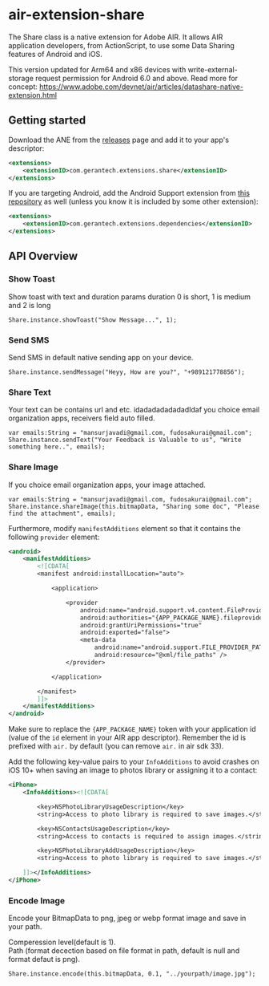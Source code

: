 # air-extension-share
The Share class is a native extension for Adobe AIR. It allows AIR application developers, from ActionScript, to use some Data Sharing features of Android and iOS.

This version updated for Arm64 and x86 devices with write-external-storage request permission for Android 6.0 and above.
Read more for concept:
https://www.adobe.com/devnet/air/articles/datashare-native-extension.html

## Getting started

Download the ANE from the [releases](../../releases/) page and add it to your app's descriptor:

```xml
<extensions>
    <extensionID>com.gerantech.extensions.share</extensionID>
</extensions>
```

If you are targeting Android, add the Android Support extension from [this repository](https://github.com/marpies/android-dependency-anes/releases) as well (unless you know it is included by some other extension):

```xml
<extensions>
    <extensionID>com.gerantech.extensions.dependencies</extensionID>
</extensions>
```


## API Overview

### Show Toast
Show toast with text and duration params
duration 0 is short, 1 is medium and 2 is long 

```as3
Share.instance.showToast("Show Message...", 1);
```

### Send SMS
Send SMS in default native sending app on your device.

```as3
Share.instance.sendMessage("Heyy, How are you?", "+989121778856");
```

### Share Text
Your text can be contains url and etc. idadadadadadadIdaf you choice email organization apps, receivers field auto filled.

```as3
var emails:String = "mansurjavadi@gmail.com, fudosakurai@gmail.com";
Share.instance.sendText("Your Feedback is Valuable to us", "Write something here..", emails);
```

### Share Image
If you choice email organization apps, your image attached.

```as3
var emails:String = "mansurjavadi@gmail.com, fudosakurai@gmail.com";
Share.instance.shareImage(this.bitmapData, "Sharing some doc", "Please find the attachment", emails);
```
Furthermore, modify `manifestAdditions` element so that it contains the following `provider` element:

```xml
<android>
    <manifestAdditions>
        <![CDATA[
        <manifest android:installLocation="auto">

            <application>

                <provider
                    android:name="android.support.v4.content.FileProvider"
                    android:authorities="{APP_PACKAGE_NAME}.fileprovider"
                    android:grantUriPermissions="true"
                    android:exported="false">
                    <meta-data
                        android:name="android.support.FILE_PROVIDER_PATHS"
                        android:resource="@xml/file_paths" />
                </provider>

            </application>

        </manifest>
        ]]>
    </manifestAdditions>
</android>
```

Make sure to replace the `{APP_PACKAGE_NAME}` token with your application id (value of the `id` element in your AIR app descriptor). Remember the id is prefixed with `air.` by default (you can remove `air.` in air sdk 33).  

Add the following key-value pairs to your `InfoAdditions` to avoid crashes on iOS 10+ when saving an image to photos library or assigning it to a contact:

```xml
<iPhone>
    <InfoAdditions><![CDATA[

        <key>NSPhotoLibraryUsageDescription</key>
        <string>Access to photo library is required to save images.</string>

        <key>NSContactsUsageDescription</key>
        <string>Access to contacts is required to assign images.</string>

        <key>NSPhotoLibraryAddUsageDescription</key>
        <string>Access to photo library is required to save images.</string>

    ]]></InfoAdditions>
</iPhone>
```

### Encode Image
Encode your BitmapData to png, jpeg or webp format image and save in your path.

Comperession level(default is 1).  
Path (format decection based on file format in path, default is null and format defaut is png).  

```as3
Share.instance.encode(this.bitmapData, 0.1, "../yourpath/image.jpg");
```
